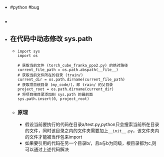 - #python #bug
- ##
- ## 在代码中动态修改  sys.path
	- ```
	  import sys
	  import os
	  
	  # 获取当前文件 (torch_cube_franka_ppo2.py) 的绝对路径
	  current_file_path = os.path.abspath(__file__)
	  # 获取当前文件所在的目录 (train/)
	  current_dir = os.path.dirname(current_file_path)
	  # 获取项目根目录 (my_code/)，即 train/ 的父目录
	  project_root = os.path.dirname(current_dir)
	  # 将项目根目录添加到 sys.path 的最前面
	  sys.path.insert(0, project_root)
	  ```
	- ### 原理
		- 假设当前要执行的代码在目录a/test.py,python只会搜索当前所在目录的文件，同时该目录之内的文件夹需要加上`__init__.py`，该文件夹内的文件才能被当作包来import
		- 如果要引用的代码在另一个目录b/，且a与b为同级，根目录都为c,则可以通过上述代码解决